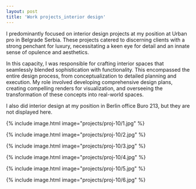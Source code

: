 ```yaml
---
layout: post
title: 'Work projects_interior design'
---
```


I predominantly focused on interior design projects at my position at Urban pro in Belgrade Serbia. These projects catered to discerning clients with a strong penchant for luxury, necessitating a keen eye for detail and an innate sense of opulence and aesthetics.

In this capacity, I was responsible for crafting interior spaces that seamlessly blended sophistication with functionality. This encompassed the entire design process, from conceptualization to detailed planning and execution. My role involved developing comprehensive design plans, creating compelling renders for visualization, and overseeing the transformation of these concepts into real-world spaces.

I also did interior design at my position in Berlin office Buro 213, but they are not displayed here.


{% include image.html image="projects/proj-10/1.jpg" %}

{% include image.html image="projects/proj-10/2.jpg" %}

{% include image.html image="projects/proj-10/3.jpg" %}

{% include image.html image="projects/proj-10/4.jpg" %}

{% include image.html image="projects/proj-10/5.jpg" %}

{% include image.html image="projects/proj-10/6.jpg" %}
